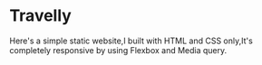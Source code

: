 # Travelly
Here's a simple static website,I built with HTML and CSS only,It's completely responsive by using Flexbox and Media query.
